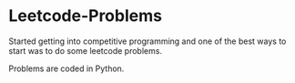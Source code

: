 # Leetcode-Problems
Started getting into competitive programming and one of the best ways to start was to do some leetcode problems.

Problems are coded in Python.
